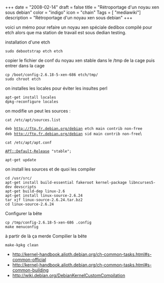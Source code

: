 +++
date = "2008-02-14"
draft = false
title = "Rétroportage d'un noyau xen sous debian"
color = "indigo"
icon = "chain"
Tags = [ "mediawiki"]
description = "Rétroportage d'un noyau xen sous debian"
+++

voici un mémo pour refaire un noyau xen spéciale dedibox compilé pour
etch alors que ma station de travail est sous dedian testing.

installation d'une etch

    sudo debootstrap etch etch

copier le fichier de conf du noyau xen stable dans le /tmp de la cage
puis entrer dans la cage

    cp /boot/config-2.6.18-5-xen-686 etch/tmp/
    sudo chroot etch

on installes les locales pour éviter les insultes perl

    apt-get install locales
    dpkg-reconfigure locales

on modifie un peut les sources :

    cat /etc/apt/sources.list
`deb `[`http://ftp.fr.debian.org/debian`](http://ftp.fr.debian.org/debian)` etch main contrib non-free`\
`deb `[`http://ftp.fr.debian.org/debian`](http://ftp.fr.debian.org/debian)` sid main contrib non-free`\
    
    cat /etc/apt/apt.conf
[`APT::Default-Release`](APT::Default-Release)` "stable";`

    apt-get update

on install les sources et de quoi les compiler

    cd /usr/src/
    apt-get install build-essential fakeroot kernel-package libncurses5-dev devscripts
    apt-get build-dep linux-2.6
    apt-get install linux-source-2.6.24
    tar xjf linux-source-2.6.24.tar.bz2
    cd linux-source-2.6.24

Configurer la bête

    cp /tmp/config-2.6.18-5-xen-686 .config
    make menuconfig

à partir de là ça merde Compilier la bête

    make-kpkg clean

-   <http://kernel-handbook.alioth.debian.org/ch-common-tasks.html#s-common-official>
-   <http://kernel-handbook.alioth.debian.org/ch-common-tasks.html#s-common-building>
-   <http://wiki.debian.org/DebianKernelCustomCompilation>


